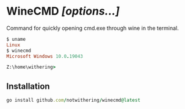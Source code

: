 # WineCMD _[options...]_

Command for quickly opening cmd.exe through wine in the terminal.

```ruby
$ uname
Linux
$ winecmd
Microsoft Windows 10.0.19043

Z:\home\withering>
```

## Installation

```ruby
go install github.com/notwithering/winecmd@latest
```
